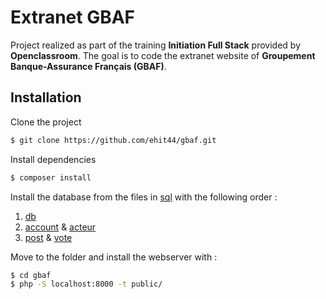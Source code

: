 # Extranet GBAF

Project realized as part of the training **Initiation Full Stack** provided by **Openclassroom**.
The goal is to code the extranet website of  **Groupement Banque-Assurance Français (GBAF)**.

## Installation
Clone the project
``` bash
$ git clone https://github.com/ehit44/gbaf.git
```

Install dependencies
``` bash
$ composer install
``` 
Install the database from the files in [sql](https://github.com/ehit44/gbaf/tree/dev/sql) with the following order :
 1. [db](https://github.com/ehit44/gbaf/tree/dev/sql/db)
 2. [account](https://github.com/ehit44/gbaf/tree/dev/sql/account) & [acteur](https://github.com/ehit44/gbaf/tree/dev/sql/acteur)
 3. [post](https://github.com/ehit44/gbaf/tree/dev/sql/post) & [vote](https://github.com/ehit44/gbaf/tree/dev/sql/vote)

Move to the folder and install the webserver with :
``` bash
$ cd gbaf
$ php -S localhost:8000 -t public/
``` 
